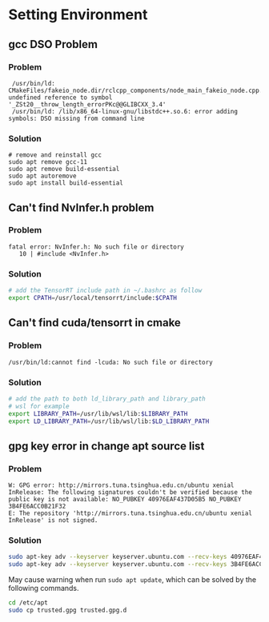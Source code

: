 # Setting Environment

## gcc DSO Problem

### Problem
```
 /usr/bin/ld: CMakeFiles/fakeio_node.dir/rclcpp_components/node_main_fakeio_node.cpp.o: undefined reference to symbol '_ZSt20__throw_length_errorPKc@@GLIBCXX_3.4'
 /usr/bin/ld: /lib/x86_64-linux-gnu/libstdc++.so.6: error adding symbols: DSO missing from command line
```

### Solution
```shell
# remove and reinstall gcc 
sudo apt remove gcc-11
sudo apt remove build-essential
sudo apt autoremove
sudo apt install build-essential
```

## Can't find NvInfer.h problem

### Problem
```
fatal error: NvInfer.h: No such file or directory
   10 | #include <NvInfer.h>
```

### Solution
```bash
# add the TensorRT include path in ~/.bashrc as follow
export CPATH=/usr/local/tensorrt/include:$CPATH
```

## Can't find cuda/tensorrt in cmake

### Problem
```
/usr/bin/ld:cannot find -lcuda: No such file or directory
```

### Solution
```bash
# add the path to both ld_library_path and library_path
# wsl for example
export LIBRARY_PATH=/usr/lib/wsl/lib:$LIBRARY_PATH
export LD_LIBRARY_PATH=/usr/lib/wsl/lib:$LD_LIBRARY_PATH
```

## gpg key error in change apt source list 

### Problem 
```
W: GPG error: http://mirrors.tuna.tsinghua.edu.cn/ubuntu xenial InRelease: The following signatures couldn't be verified because the public key is not available: NO_PUBKEY 40976EAF437D05B5 NO_PUBKEY 3B4FE6ACC0B21F32
E: The repository 'http://mirrors.tuna.tsinghua.edu.cn/ubuntu xenial InRelease' is not signed.
```

### Solution
```bash
sudo apt-key adv --keyserver keyserver.ubuntu.com --recv-keys 40976EAF437D05B5
sudo apt-key adv --keyserver keyserver.ubuntu.com --recv-keys 3B4FE6ACC0B21F32
```

May cause warning when run `sudo apt update`, which can be solved by the following commands. 

```bash
cd /etc/apt
sudo cp trusted.gpg trusted.gpg.d
```

